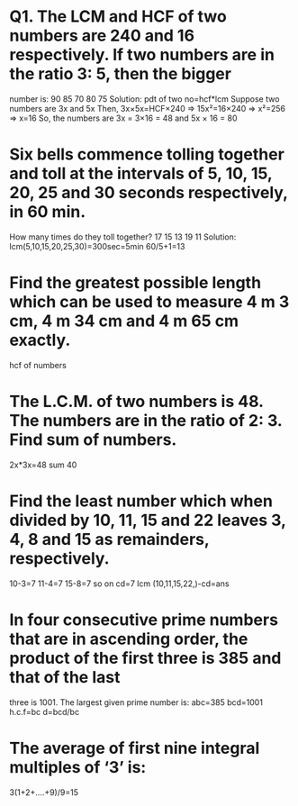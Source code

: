 # Q1. The LCM and HCF of two numbers are 240 and 16 respectively. If two numbers are in the ratio 3: 5, then the bigger 
number is:
 90
 85
 70
 80
 75
Solution:                                                       pdt of two no=hcf*lcm
Suppose two numbers are 3x and 5x Then, 3x×5x=HCF×240
⇒ 15x²=16×240
⇒ x²=256
⇒ x=16
So, the numbers are
3x = 3×16 = 48 and 5x × 16 = 80
# Six bells commence tolling together and toll at the intervals of 5, 10, 15, 20, 25 and 30 seconds respectively, in 60 min. 
 How many times do they toll together?
 17
 15
 13
 19
 11
Solution:
lcm(5,10,15,20,25,30)=300sec=5min
60/5+1=13
# Find the greatest possible length which can be used to measure 4 m 3 cm, 4 m 34 cm and 4 m 65 cm exactly.
hcf of numbers
# The L.C.M. of two numbers is 48. The numbers are in the ratio of 2: 3. Find sum of numbers.
2x*3x=48
sum 40
 # Find the least number which when divided by 10, 11, 15 and 22 leaves 3, 4, 8 and 15 as remainders, respectively.
10-3=7
11-4=7
15-8=7
so on cd=7
lcm (10,11,15,22,)-cd=ans
# In four consecutive prime numbers that are in ascending order, the product of the first three is 385 and that of the last
three is 1001. The largest given prime number is:
abc=385
bcd=1001
h.c.f=bc
d=bcd/bc
# The average of first nine integral multiples of ‘3’ is:
3(1+2+....+9)/9=15


